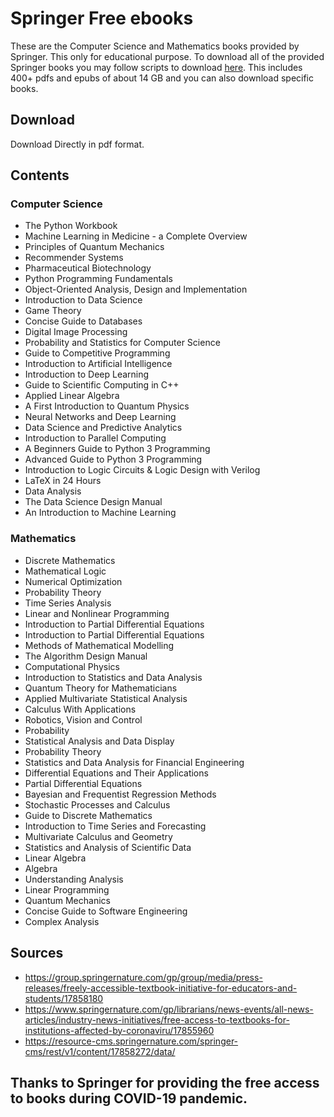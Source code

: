 # Springer Free ebooks 
These are the Computer Science and Mathematics books provided by Springer. This only for educational purpose. To download all of the provided Springer books you may follow scripts to download  [here](https://github.com/alexgand/springer_free_books). This includes 400+ pdfs and epubs of about 14 GB and you can also download specific books. 

## Download
Download Directly in pdf format.

## Contents

### Computer Science

- The Python Workbook
- Machine Learning in Medicine - a Complete Overview
- Principles of Quantum Mechanics
- Recommender Systems
- Pharmaceutical Biotechnology
- Python Programming Fundamentals
- Object-Oriented Analysis, Design and Implementation
- Introduction to Data Science
- Game Theory
- Concise Guide to Databases
- Digital Image Processing
- Probability and Statistics for Computer Science
- Guide to Competitive Programming
- Introduction to Artificial Intelligence
- Introduction to Deep Learning
- Guide to Scientific Computing in C++
- Applied Linear Algebra
- A First Introduction to Quantum Physics
- Neural Networks and Deep Learning
- Data Science and Predictive Analytics
- Introduction to Parallel Computing
- A Beginners Guide to Python 3 Programming
- Advanced Guide to Python 3 Programming
- Introduction to Logic Circuits & Logic Design with Verilog
- LaTeX in 24 Hours
- Data Analysis
- The Data Science Design Manual
- An Introduction to Machine Learning

### Mathematics

- Discrete Mathematics
- Mathematical Logic
- Numerical Optimization
- Probability Theory
- Time Series Analysis
- Linear and Nonlinear Programming
- Introduction to Partial Differential Equations
- Introduction to Partial Differential Equations
- Methods of Mathematical Modelling
- The Algorithm Design Manual
- Computational Physics
- Introduction to Statistics and Data Analysis 
- Quantum Theory for Mathematicians
- Applied Multivariate Statistical Analysis
- Calculus With Applications
- Robotics, Vision and Control
- Probability
- Statistical Analysis and Data Display
- Probability Theory
- Statistics and Data Analysis for Financial Engineering
- Differential Equations and Their Applications
- Partial Differential Equations
- Bayesian and Frequentist Regression Methods
- Stochastic Processes and Calculus
- Guide to Discrete Mathematics
- Introduction to Time Series and Forecasting
- Multivariate Calculus and Geometry
- Statistics and Analysis of Scientific Data
- Linear Algebra
- Algebra
- Understanding Analysis
- Linear Programming
- Quantum Mechanics
- Concise Guide to Software Engineering
- Complex Analysis

## Sources 

- https://group.springernature.com/gp/group/media/press-releases/freely-accessible-textbook-initiative-for-educators-and-students/17858180
- https://www.springernature.com/gp/librarians/news-events/all-news-articles/industry-news-initiatives/free-access-to-textbooks-for-institutions-affected-by-coronaviru/17855960
- https://resource-cms.springernature.com/springer-cms/rest/v1/content/17858272/data/


## Thanks to Springer for providing the free access to books during COVID-19 pandemic.
